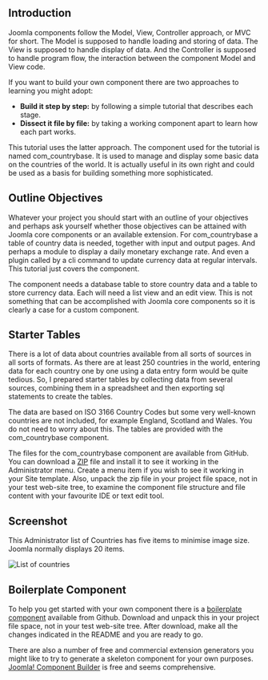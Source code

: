 <!-- Filename: J4.x:MVC_Anatomy:_Getting_Started / Display title: MVC Anatomy: Getting Started -->

## Introduction

Joomla components follow the Model, View, Controller approach, or MVC for short. The Model is supposed to handle loading and storing of data. The View is supposed to handle display of data. And the Controller is supposed to handle program flow, the interaction between the component Model and View code.

If you want to build your own component there are two approaches to learning you might adopt:

- **Build it step by step:** by following a simple tutorial that describes each stage.
- **Dissect it file by file:** by taking a working component apart to learn how each part works.

This tutorial uses the latter approach. The component used for the tutorial is named com_countrybase. It is used to manage and display some basic data on the countries of the world. It is actually useful in its own right and could be used as a basis for building something more sophisticated.

## Outline Objectives

Whatever your project you should start with an outline of your objectives and perhaps ask yourself whether those objectives can be attained with Joomla core components or an available extension. For com_countrybase a table of country data is needed, together with input and output pages. And perhaps a module to display a daily monetary exchange rate. And even a plugin called by a cli command to update currency data at regular intervals. This tutorial just covers the component.

The component needs a database table to store country data and a table to store currency data. Each will need a list view and an edit view. This is not something that can be accomplished with Joomla core components so it is clearly a case for a custom component.

## Starter Tables

There is a lot of data about countries available from all sorts of sources in all sorts of formats. As there are at least 250 countries in the world, entering data for each country one by one using a data entry form would be quite tedious. So, I prepared starter tables by collecting data from several sources, combining them in a spreadsheet and then exporting sql statements to create the tables.

The data are based on ISO 3166 Country Codes but some very well-known countries are not included, for example England, Scotland and Wales. You do not need to worry about this. The tables are provided with the com_countrybase component.

The files for the com_countrybase component are available from GitHub. You can download a [ZIP](https://github.com/ceford/j4xdemos-com-countrybase/archive/refs/heads/master.zip) file and install it to see it working in the Administrator menu. Create a menu item if you wish to see it working in your Site template. Also, unpack the zip file in your project file space, not in your test web-site tree, to examine the component file structure and file content with your favourite IDE or text edit tool.

## Screenshot

This Administrator list of Countries has five items to minimise image size. Joomla normally displays 20 items.

![List of countries](../../../en/images/mvc-anatomy/com-countrybase-countries.png)

## Boilerplate Component

To help you get started with your own component there is a [boilerplate component](https://github.com/ceford/j4xdemos-com-bpsrc/archive/refs/heads/master.zip) available from Github. Download and unpack this in your project file space, not in your test web-site tree. After download, make all the changes indicated in the README and you are ready to go.

There are also a number of free and commercial extension generators you might like to try to generate a skeleton component for your own purposes. [Joomla! Component Builder](https://www.joomlacomponentbuilder.com/) is free and seems comprehensive.
